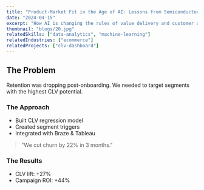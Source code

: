 ```yaml
---
title: "Product-Market Fit in the Age of AI: Lessons from Semiconductors to Startups"
date: "2024-04-15"
excerpt: "How AI is changing the rules of value delivery and customer alignment."
thumbnail: "blogs/20.jpg"
relatedSkills: ["data-analytics", "machine-learning"]
relatedIndustries: ["ecommerce"]
relatedProjects: ["clv-dashboard"]
---
```


## The Problem

Retention was dropping post-onboarding. We needed to target segments with the highest CLV potential.

### The Approach

- Built CLV regression model  
- Created segment triggers  
- Integrated with Braze & Tableau

> "We cut churn by 22% in 3 months."

### The Results

- CLV lift: +27%  
- Campaign ROI: +44%